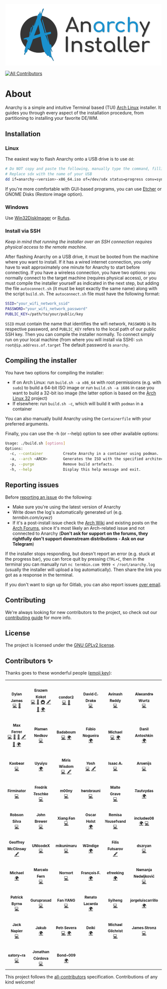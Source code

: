 ![Anarchy Installer's banner](assets/banner.svg)
<!-- ALL-CONTRIBUTORS-BADGE:START - Do not remove or modify this section -->
[![All Contributors](https://img.shields.io/badge/all_contributors-66-orange.svg?style=flat-square)](#contributors-)
<!-- ALL-CONTRIBUTORS-BADGE:END -->

# About

Anarchy is a simple and intuitive Terminal based (TUI) [Arch Linux](https://archlinux.org) installer.
It guides you through every aspect of the installation procedure, from partitioning to installing your favorite DE/WM.

## Installation

### Linux

The easiest way to flash Anarchy onto a USB drive is to use `dd`:

```sh
# Do NOT copy and paste the following, manually type the command, filling in the appropriate information
# Replace sdx with the name of your USB
dd if=anarchy-<version>-x86_64.iso of=/dev/sdx status=progress conv=sync
```

If you're more comfortable with GUI-based programs, you can use [Etcher](https://www.balena.io/etcher/) or
GNOME Disks (Restore image option).

### Windows

Use [Win32DiskImager](https://sourceforge.net/projects/win32diskimager/) or [Rufus](https://rufus.ie/).

### Install via SSH

_Keep in mind that running the installer over an SSH connection requires physical access to the remote machine._

After flashing Anarchy on a USB drive, it must be booted from the machine where you want to install.
If it has a wired internet connection, you only have to wait approximately one minute for Anarchy to start before
connecting.
If you have a wireless connection, you have two options: you normally connect to the target machine
(requires physical access), or you must compile the installer yourself as indicated in the next step, but adding the
file `autoconnect.sh` (it must be kept exactly the same name) along with the script `build.sh`.
The `autoconnect.sh` file must have the following format:

```sh
SSID="your_wifi_network_ssid"
PASSWORD="your_wifi_network_password"
PUBLIC_KEY=/path/to/your/public/key
```

`SSID` must contain the name that identifies the wifi network, `PASSWORD` is its respective password, and `PUBLIC_KEY`
refers to the local path of our public SSH key.
Then you can compile the installer normally.
To connect simply run on your local machine (from where you will install via SSH): `ssh root@ip.address.of.target`
The default password is `anarchy`.

## Compiling the installer

You have two options for compiling the installer:

- If on Arch Linux: run `build.sh -a x86_64` with root permissions (e.g. with `sudo`) to build a 64-bit ISO image or run `build.sh -a i686` in case you want to build a 32-bit iso image (the latter option is based on the [Arch Linux 32](https://www.archlinux32.org/) project)
- If elsewhere: run `build.sh -c`, which will build it with `podman` in a container

You can also manually build Anarchy using the `Containerfile` with your preferred arguments.

Finally, you can use the -h (or --help) option to see other available options:

```sh
Usage: ./build.sh [options]
Options:
  -c, --container         Create Anarchy in a container using podman.
  -a, --arch <ARCH>       Generates the ISO with the specified architecture ('x86_64', 'i686' or 'both').
  -p, --purge             Remove build artefacts.
  -h, --help              Display this help message and exit.
```

## Reporting issues

Before [reporting an issue](https://gitlab.com/anarchyinstaller/installer/issues) do the following:

- Make sure you're using the latest version of Anarchy
- Write down the log's automatically generated url (e.g. *termbin.com/xywz*)
- If it's a post-install issue check the [Arch Wiki](https://wiki.archlinux.org/) and existing posts on the
  [Arch Forums](https://bbs.archlinux.org/), since it's most likely an Arch-related issue and not connected to Anarchy
  (**Don't ask for support on the forums, they rightfully don't support downstream distributions - Ask on our Telegram**)

If the installer stops responding, but doesn't report an error (e.g. stuck at the progress bar), you can force quit by
pressing `CTRL+C`, then in the terminal you can manually run `nc termbin.com 9999 < /root/anarchy.log` (usually
the installer will upload a log automatically).
Then share the link you got as a response in the terminal.

If you don't want to sign up for Gitlab, you can also report issues
[over email](mailto:incoming+anarchyinstaller-installer-18524601-issue-@incoming.gitlab.com).

## Contributing

We're always looking for new contributors to the project, so check out our [contributing guide](CONTRIBUTING.md)
for more info.

## License

The project is licensed under the [GNU GPLv2 license](LICENSE).

## Contributors ✨

Thanks goes to these wonderful people ([emoji key](https://allcontributors.org/docs/en/emoji-key)):

<!-- ALL-CONTRIBUTORS-LIST:START - Do not remove or modify this section -->
<!-- prettier-ignore-start -->
<!-- markdownlint-disable -->
<table>
  <tr>
    <td align="center"><a href="https://gitlab.com/deadhead420"><img src="https://assets.gitlab-static.net/uploads/-/system/user/avatar/7466478/avatar.png?s=100" width="100px;" alt=""/><br /><sub><b>Dylan James</b></sub></a><br /><a href="https://gitlab.com/anarchyinstaller/Anarchy Installer/commits/master" title="Code">💻</a> <a href="#ideas-deadhead420" title="Ideas, Planning, & Feedback">🤔</a></td>
    <td align="center"><a href="https://gitlab.com/erazemk"><img src="https://assets.gitlab-static.net/uploads/-/system/user/avatar/2411685/avatar.png?s=100" width="100px;" alt=""/><br /><sub><b>Erazem Kokot</b></sub></a><br /><a href="https://gitlab.com/anarchyinstaller/Anarchy Installer/commits/master" title="Code">💻</a> <a href="#ideas-erazemk" title="Ideas, Planning, & Feedback">🤔</a> <a href="#infra-erazemk" title="Infrastructure (Hosting, Build-Tools, etc)">🚇</a> <a href="#content-erazemk" title="Content">🖋</a> <a href="#maintenance-erazemk" title="Maintenance">🚧</a> <a href="#translation-erazemk" title="Translation">🌍</a></td>
    <td align="center"><a href="https://github.com/condor2"><img src="https://avatars.githubusercontent.com/u/14251939?v=4?s=100" width="100px;" alt=""/><br /><sub><b>condor2</b></sub></a><br /><a href="https://gitlab.com/anarchyinstaller/Anarchy Installer/commits/master" title="Code">💻</a> <a href="#ideas-condor2" title="Ideas, Planning, & Feedback">🤔</a></td>
    <td align="center"><a href="https://gitlab.com/theDrake"><img src="https://secure.gravatar.com/avatar/4466db71b610aad5e041e730917ea53e?s=80&d=identicon?s=100" width="100px;" alt=""/><br /><sub><b>David C. Drake</b></sub></a><br /><a href="https://gitlab.com/anarchyinstaller/Anarchy Installer/commits/master" title="Code">💻</a></td>
    <td align="center"><a href="https://gitlab.com/AvinashReddy3108"><img src="https://assets.gitlab-static.net/uploads/-/system/user/avatar/2603938/avatar.png?s=100" width="100px;" alt=""/><br /><sub><b>Avinash Reddy</b></sub></a><br /><a href="https://gitlab.com/anarchyinstaller/Anarchy Installer/commits/master" title="Code">💻</a></td>
    <td align="center"><a href="https://gitlab.com/alexandrewurtzfr"><img src="https://secure.gravatar.com/avatar/22b32aeadbb75cccc711443fdcf4796f?s=80&d=identicon?s=100" width="100px;" alt=""/><br /><sub><b>Alexandre Wurtz</b></sub></a><br /><a href="https://gitlab.com/anarchyinstaller/Anarchy Installer/commits/master" title="Code">💻</a></td>
    <td align="center"><a href="https://gitlab.com/fredbezies"><img src="https://secure.gravatar.com/avatar/b80dd52da6b4e3e7aad1ee09c856fd81?s=80&d=identicon?s=100" width="100px;" alt=""/><br /><sub><b>Frederic Bezies</b></sub></a><br /><a href="https://gitlab.com/anarchyinstaller/Anarchy Installer/commits/master" title="Code">💻</a> <a href="#translation-fredbezies" title="Translation">🌍</a></td>
  </tr>
  <tr>
    <td align="center"><a href="https://gitlab.com/PandaFoss"><img src="https://assets.gitlab-static.net/uploads/-/system/user/avatar/4029596/avatar.png?s=100" width="100px;" alt=""/><br /><sub><b>Max Ferrer</b></sub></a><br /><a href="https://gitlab.com/anarchyinstaller/Anarchy Installer/commits/master" title="Code">💻</a> <a href="#ideas-PandaFoss" title="Ideas, Planning, & Feedback">🤔</a> <a href="#design-PandaFoss" title="Design">🎨</a> <a href="#content-PandaFoss" title="Content">🖋</a> <a href="#maintenance-PandaFoss" title="Maintenance">🚧</a> <a href="#translation-PandaFoss" title="Translation">🌍</a></td>
    <td align="center"><a href="https://github.com/pnedkov"><img src="https://avatars.githubusercontent.com/u/6212427?v=4?s=100" width="100px;" alt=""/><br /><sub><b>Plamen Nedkov</b></sub></a><br /><a href="https://gitlab.com/anarchyinstaller/Anarchy Installer/commits/master" title="Code">💻</a></td>
    <td align="center"><a href="https://github.com/Bricabraque"><img src="https://avatars.githubusercontent.com/u/25384614?v=4?s=100" width="100px;" alt=""/><br /><sub><b>Badaboum</b></sub></a><br /><a href="https://gitlab.com/anarchyinstaller/Anarchy Installer/commits/master" title="Code">💻</a> <a href="#translation-Bricabraque" title="Translation">🌍</a></td>
    <td align="center"><a href="http://dotconfig.wordpress.com/"><img src="https://avatars.githubusercontent.com/u/2768725?v=4?s=100" width="100px;" alt=""/><br /><sub><b>Fábio Nogueira</b></sub></a><br /><a href="#translation-frnogueira" title="Translation">🌍</a></td>
    <td align="center"><a href="https://github.com/teacher4711"><img src="https://avatars.githubusercontent.com/u/6697859?v=4?s=100" width="100px;" alt=""/><br /><sub><b>Michael</b></sub></a><br /><a href="https://gitlab.com/anarchyinstaller/Anarchy Installer/commits/master" title="Code">💻</a> <a href="#translation-teacher4711" title="Translation">🌍</a></td>
    <td align="center"><a href="https://github.com/Mauladen"><img src="https://avatars.githubusercontent.com/u/12824589?v=4?s=100" width="100px;" alt=""/><br /><sub><b>Danil Antoshkin</b></sub></a><br /><a href="#translation-Mauladen" title="Translation">🌍</a></td>
    <td align="center"><a href="https://github.com/viviengraffin"><img src="https://avatars.githubusercontent.com/u/22659321?v=4?s=100" width="100px;" alt=""/><br /><sub><b>viviengraffin</b></sub></a><br /><a href="https://gitlab.com/anarchyinstaller/Anarchy Installer/commits/master" title="Code">💻</a> <a href="#translation-viviengraffin" title="Translation">🌍</a></td>
  </tr>
  <tr>
    <td align="center"><a href="https://github.com/Kaobear"><img src="https://avatars.githubusercontent.com/u/223496?v=4?s=100" width="100px;" alt=""/><br /><sub><b>Kaobear</b></sub></a><br /><a href="https://gitlab.com/anarchyinstaller/Anarchy Installer/commits/master" title="Code">💻</a></td>
    <td align="center"><a href="https://github.com/Uyuiyu"><img src="https://avatars.githubusercontent.com/u/55355414?v=4?s=100" width="100px;" alt=""/><br /><sub><b>Uyuiyu</b></sub></a><br /><a href="#translation-Uyuiyu" title="Translation">🌍</a></td>
    <td align="center"><a href="https://github.com/yumiris"><img src="https://avatars.githubusercontent.com/u/10241434?v=4?s=100" width="100px;" alt=""/><br /><sub><b>Miris Wisdom</b></sub></a><br /><a href="https://gitlab.com/anarchyinstaller/Anarchy Installer/commits/master" title="Code">💻</a> <a href="#content-yumiris" title="Content">🖋</a></td>
    <td align="center"><a href="https://github.com/DraGiuS"><img src="https://avatars.githubusercontent.com/u/26351654?v=4?s=100" width="100px;" alt=""/><br /><sub><b>Yosh</b></sub></a><br /><a href="https://gitlab.com/anarchyinstaller/Anarchy Installer/commits/master" title="Code">💻</a> <a href="#content-DraGiuS" title="Content">🖋</a></td>
    <td align="center"><a href="https://github.com/tenten8401"><img src="https://avatars.githubusercontent.com/u/6174343?v=4?s=100" width="100px;" alt=""/><br /><sub><b>Isaac A.</b></sub></a><br /><a href="https://gitlab.com/anarchyinstaller/Anarchy Installer/commits/master" title="Code">💻</a></td>
    <td align="center"><a href="https://github.com/CRImier"><img src="https://avatars.githubusercontent.com/u/3173633?v=4?s=100" width="100px;" alt=""/><br /><sub><b>Arsenijs</b></sub></a><br /><a href="https://gitlab.com/anarchyinstaller/Anarchy Installer/commits/master" title="Code">💻</a></td>
    <td align="center"><a href="https://github.com/andrew-grechkin"><img src="https://avatars.githubusercontent.com/u/3592512?v=4?s=100" width="100px;" alt=""/><br /><sub><b>Andrew Grechkin</b></sub></a><br /><a href="https://gitlab.com/anarchyinstaller/Anarchy Installer/commits/master" title="Code">💻</a></td>
  </tr>
  <tr>
    <td align="center"><a href="https://github.com/Firminator"><img src="https://avatars.githubusercontent.com/u/12078737?v=4?s=100" width="100px;" alt=""/><br /><sub><b>Firminator</b></sub></a><br /><a href="https://gitlab.com/anarchyinstaller/Anarchy Installer/commits/master" title="Code">💻</a></td>
    <td align="center"><a href="http://cv.ftes.de/"><img src="https://avatars.githubusercontent.com/u/2614732?v=4?s=100" width="100px;" alt=""/><br /><sub><b>Fredrik Teschke</b></sub></a><br /><a href="https://gitlab.com/anarchyinstaller/Anarchy Installer/commits/master" title="Code">💻</a></td>
    <td align="center"><a href="https://github.com/m00nyONE"><img src="https://avatars.githubusercontent.com/u/23294566?v=4?s=100" width="100px;" alt=""/><br /><sub><b>m00ny</b></sub></a><br /><a href="https://gitlab.com/anarchyinstaller/Anarchy Installer/commits/master" title="Code">💻</a></td>
    <td align="center"><a href="https://github.com/herobrauni"><img src="https://avatars.githubusercontent.com/u/20051140?v=4?s=100" width="100px;" alt=""/><br /><sub><b>herobrauni</b></sub></a><br /><a href="https://gitlab.com/anarchyinstaller/Anarchy Installer/commits/master" title="Code">💻</a></td>
    <td align="center"><a href="https://daylien.de/"><img src="https://avatars.githubusercontent.com/u/22529605?v=4?s=100" width="100px;" alt=""/><br /><sub><b>Malte Grave</b></sub></a><br /><a href="https://gitlab.com/anarchyinstaller/Anarchy Installer/commits/master" title="Code">💻</a></td>
    <td align="center"><a href="https://github.com/Baltazaras"><img src="https://avatars.githubusercontent.com/u/28072815?v=4?s=100" width="100px;" alt=""/><br /><sub><b>Tautvydas</b></sub></a><br /><a href="#translation-Baltazaras" title="Translation">🌍</a></td>
    <td align="center"><a href="https://github.com/phenri"><img src="https://avatars.githubusercontent.com/u/5457809?v=4?s=100" width="100px;" alt=""/><br /><sub><b>phenri</b></sub></a><br /><a href="#translation-phenri" title="Translation">🌍</a></td>
  </tr>
  <tr>
    <td align="center"><a href="https://sourcerer.io/robsonsilv4"><img src="https://avatars.githubusercontent.com/u/17673296?v=4?s=100" width="100px;" alt=""/><br /><sub><b>Robson Silva</b></sub></a><br /><a href="https://gitlab.com/anarchyinstaller/Anarchy Installer/commits/master" title="Code">💻</a></td>
    <td align="center"><a href="https://github.com/TheRingMaster"><img src="https://avatars.githubusercontent.com/u/7809663?v=4?s=100" width="100px;" alt=""/><br /><sub><b>John Brewer</b></sub></a><br /><a href="https://gitlab.com/anarchyinstaller/Anarchy Installer/commits/master" title="Code">💻</a></td>
    <td align="center"><a href="https://github.com/sfanxiang"><img src="https://avatars.githubusercontent.com/u/5893440?v=4?s=100" width="100px;" alt=""/><br /><sub><b>Xiang Fan</b></sub></a><br /><a href="https://gitlab.com/anarchyinstaller/Anarchy Installer/commits/master" title="Code">💻</a></td>
    <td align="center"><a href="https://github.com/oscarholst"><img src="https://avatars.githubusercontent.com/u/10300231?v=4?s=100" width="100px;" alt=""/><br /><sub><b>Oscar Holst</b></sub></a><br /><a href="#translation-oscarholst" title="Translation">🌍</a></td>
    <td align="center"><a href="https://github.com/yousefvand"><img src="https://avatars.githubusercontent.com/u/18329462?v=4?s=100" width="100px;" alt=""/><br /><sub><b>Remisa Yousefvand</b></sub></a><br /><a href="https://gitlab.com/anarchyinstaller/Anarchy Installer/commits/master" title="Code">💻</a></td>
    <td align="center"><a href="https://github.com/includes08"><img src="https://avatars.githubusercontent.com/u/11631681?v=4?s=100" width="100px;" alt=""/><br /><sub><b>includes08</b></sub></a><br /><a href="#translation-includes08" title="Translation">🌍</a> <a href="https://gitlab.com/anarchyinstaller/Anarchy Installer/commits/master" title="Code">💻</a></td>
    <td align="center"><a href="https://stanislas.blog/"><img src="https://avatars.githubusercontent.com/u/11699655?v=4?s=100" width="100px;" alt=""/><br /><sub><b>Stanislas</b></sub></a><br /><a href="https://gitlab.com/anarchyinstaller/Anarchy Installer/commits/master" title="Code">💻</a></td>
  </tr>
  <tr>
    <td align="center"><a href="https://github.com/gmcclins"><img src="https://avatars.githubusercontent.com/u/1461924?v=4?s=100" width="100px;" alt=""/><br /><sub><b>Geoffrey McClinsey</b></sub></a><br /><a href="#content-gmcclins" title="Content">🖋</a></td>
    <td align="center"><a href="https://github.com/UNIcodeX"><img src="https://avatars.githubusercontent.com/u/8235002?v=4?s=100" width="100px;" alt=""/><br /><sub><b>UNIcodeX</b></sub></a><br /><a href="https://gitlab.com/anarchyinstaller/Anarchy Installer/commits/master" title="Code">💻</a></td>
    <td align="center"><a href="https://github.com/mikunimaru"><img src="https://avatars.githubusercontent.com/u/43168745?v=4?s=100" width="100px;" alt=""/><br /><sub><b>mikunimaru</b></sub></a><br /><a href="https://gitlab.com/anarchyinstaller/Anarchy Installer/commits/master" title="Code">💻</a></td>
    <td align="center"><a href="https://github.com/W3ndige"><img src="https://avatars.githubusercontent.com/u/17812121?v=4?s=100" width="100px;" alt=""/><br /><sub><b>W3ndige</b></sub></a><br /><a href="#translation-W3ndige" title="Translation">🌍</a></td>
    <td align="center"><a href="https://www.linkedin.com/in/filisfutsarov"><img src="https://avatars.githubusercontent.com/u/8798694?v=4?s=100" width="100px;" alt=""/><br /><sub><b>Filis Futsarov</b></sub></a><br /><a href="#content-filisko" title="Content">🖋</a></td>
    <td align="center"><a href="https://github.com/dszryan"><img src="https://avatars.githubusercontent.com/u/9117127?v=4?s=100" width="100px;" alt=""/><br /><sub><b>dszryan</b></sub></a><br /><a href="https://gitlab.com/anarchyinstaller/Anarchy Installer/commits/master" title="Code">💻</a></td>
    <td align="center"><a href="https://github.com/BakasuraRCE"><img src="https://avatars.githubusercontent.com/u/26231582?v=4?s=100" width="100px;" alt=""/><br /><sub><b>Bakasura</b></sub></a><br /><a href="#translation-BakasuraRCE" title="Translation">🌍</a></td>
  </tr>
  <tr>
    <td align="center"><a href="https://iptables.sh/"><img src="https://avatars.githubusercontent.com/u/28601081?v=4?s=100" width="100px;" alt=""/><br /><sub><b>Michael</b></sub></a><br /><a href="#translation-clrxbl" title="Translation">🌍</a></td>
    <td align="center"><a href="https://github.com/marcelofern"><img src="https://avatars.githubusercontent.com/u/17491689?v=4?s=100" width="100px;" alt=""/><br /><sub><b>Marcelo Fern</b></sub></a><br /><a href="https://gitlab.com/anarchyinstaller/Anarchy Installer/commits/master" title="Code">💻</a></td>
    <td align="center"><a href="https://github.com/Nornort"><img src="https://avatars.githubusercontent.com/u/17450093?v=4?s=100" width="100px;" alt=""/><br /><sub><b>Nornort</b></sub></a><br /><a href="https://gitlab.com/anarchyinstaller/Anarchy Installer/commits/master" title="Code">💻</a></td>
    <td align="center"><a href="https://github.com/Leezio"><img src="https://avatars.githubusercontent.com/u/28710712?v=4?s=100" width="100px;" alt=""/><br /><sub><b>François F.</b></sub></a><br /><a href="#translation-Leezio" title="Translation">🌍</a></td>
    <td align="center"><a href="https://github.com/efreeking"><img src="https://avatars.githubusercontent.com/u/3921471?v=4?s=100" width="100px;" alt=""/><br /><sub><b>efreeking</b></sub></a><br /><a href="#translation-efreeking" title="Translation">🌍</a></td>
    <td align="center"><a href="https://nemanja.top/"><img src="https://avatars.githubusercontent.com/u/448151?v=4?s=100" width="100px;" alt=""/><br /><sub><b>Nemanja Nedeljković</b></sub></a><br /><a href="https://gitlab.com/anarchyinstaller/Anarchy Installer/commits/master" title="Code">💻</a></td>
    <td align="center"><a href="https://agravelot.dev/"><img src="https://avatars.githubusercontent.com/u/13699253?v=4?s=100" width="100px;" alt=""/><br /><sub><b>Antoine Gravelot</b></sub></a><br /><a href="https://gitlab.com/anarchyinstaller/Anarchy Installer/commits/master" title="Code">💻</a></td>
  </tr>
  <tr>
    <td align="center"><a href="https://github.com/PatrickNByrne"><img src="https://avatars.githubusercontent.com/u/1676451?v=4?s=100" width="100px;" alt=""/><br /><sub><b>Patrick Byrne</b></sub></a><br /><a href="https://gitlab.com/anarchyinstaller/Anarchy Installer/commits/master" title="Code">💻</a></td>
    <td align="center"><a href="http://www.lguruprasad.in/"><img src="https://avatars.githubusercontent.com/u/218870?v=4?s=100" width="100px;" alt=""/><br /><sub><b>Guruprasad</b></sub></a><br /><a href="https://gitlab.com/anarchyinstaller/Anarchy Installer/commits/master" title="Code">💻</a></td>
    <td align="center"><a href="https://fyang.me/"><img src="https://avatars.githubusercontent.com/u/10241267?v=4?s=100" width="100px;" alt=""/><br /><sub><b>Fan YANG</b></sub></a><br /><a href="https://gitlab.com/anarchyinstaller/Anarchy Installer/commits/master" title="Code">💻</a></td>
    <td align="center"><a href="https://github.com/ralacerda"><img src="https://avatars.githubusercontent.com/u/19380403?v=4?s=100" width="100px;" alt=""/><br /><sub><b>Renato Lacerda</b></sub></a><br /><a href="#translation-ralacerda" title="Translation">🌍</a></td>
    <td align="center"><a href="https://github.com/liyiheng"><img src="https://avatars.githubusercontent.com/u/16461061?v=4?s=100" width="100px;" alt=""/><br /><sub><b>liyiheng</b></sub></a><br /><a href="https://gitlab.com/anarchyinstaller/Anarchy Installer/commits/master" title="Code">💻</a></td>
    <td align="center"><a href="https://github.com/jorgeluiscarrillo"><img src="https://avatars.githubusercontent.com/u/33134232?v=4?s=100" width="100px;" alt=""/><br /><sub><b>jorgeluiscarrillo</b></sub></a><br /><a href="#translation-jorgeluiscarrillo" title="Translation">🌍</a></td>
    <td align="center"><a href="https://stackoverflow.com/users/2089675/smac89?tab=profile"><img src="https://avatars.githubusercontent.com/u/8305511?v=4?s=100" width="100px;" alt=""/><br /><sub><b>smac89</b></sub></a><br /><a href="#content-smac89" title="Content">🖋</a></td>
  </tr>
  <tr>
    <td align="center"><a href="https://github.com/JackNapier151"><img src="https://avatars.githubusercontent.com/u/23581810?v=4?s=100" width="100px;" alt=""/><br /><sub><b>Jack Napier</b></sub></a><br /><a href="https://gitlab.com/anarchyinstaller/Anarchy Installer/commits/master" title="Code">💻</a></td>
    <td align="center"><a href="https://github.com/jmayday"><img src="https://avatars.githubusercontent.com/u/10167533?v=4?s=100" width="100px;" alt=""/><br /><sub><b>Jakub</b></sub></a><br /><a href="#translation-jmayday" title="Translation">🌍</a></td>
    <td align="center"><a href="https://github.com/segeda"><img src="https://avatars.githubusercontent.com/u/504956?v=4?s=100" width="100px;" alt=""/><br /><sub><b>Petr Severa</b></sub></a><br /><a href="https://gitlab.com/anarchyinstaller/Anarchy Installer/commits/master" title="Code">💻</a> <a href="#translation-segeda" title="Translation">🌍</a></td>
    <td align="center"><a href="https://github.com/DeicPro"><img src="https://avatars.githubusercontent.com/u/12710770?v=4?s=100" width="100px;" alt=""/><br /><sub><b>Deiki</b></sub></a><br /><a href="#translation-DeicPro" title="Translation">🌍</a></td>
    <td align="center"><a href="https://github.com/michaelgilch"><img src="https://avatars.githubusercontent.com/u/15143333?v=4?s=100" width="100px;" alt=""/><br /><sub><b>Michael Gilchrist</b></sub></a><br /><a href="https://gitlab.com/anarchyinstaller/Anarchy Installer/commits/master" title="Code">💻</a></td>
    <td align="center"><a href="https://archstrike.org/team"><img src="https://avatars.githubusercontent.com/u/12876622?v=4?s=100" width="100px;" alt=""/><br /><sub><b>James Stronz</b></sub></a><br /><a href="https://gitlab.com/anarchyinstaller/Anarchy Installer/commits/master" title="Code">💻</a></td>
    <td align="center"><a href="https://github.com/rhssk"><img src="https://avatars.githubusercontent.com/u/14257984?v=4?s=100" width="100px;" alt=""/><br /><sub><b>Rihards Skuja</b></sub></a><br /><a href="https://gitlab.com/anarchyinstaller/Anarchy Installer/commits/master" title="Code">💻</a></td>
  </tr>
  <tr>
    <td align="center"><a href="https://github.com/satory-ra"><img src="https://avatars.githubusercontent.com/u/21138526?v=4?s=100" width="100px;" alt=""/><br /><sub><b>satory-ra</b></sub></a><br /><a href="https://gitlab.com/anarchyinstaller/Anarchy Installer/commits/master" title="Code">💻</a></td>
    <td align="center"><a href="https://jona3717.gitlab.io/"><img src="https://avatars.githubusercontent.com/u/42119681?v=4?s=100" width="100px;" alt=""/><br /><sub><b>Jonathan Córdova</b></sub></a><br /><a href="https://gitlab.com/anarchyinstaller/Anarchy Installer/commits/master" title="Code">💻</a></td>
    <td align="center"><a href="https://liberapay.com/Bond_009/"><img src="https://avatars.githubusercontent.com/u/21289123?v=4?s=100" width="100px;" alt=""/><br /><sub><b>Bond-009</b></sub></a><br /><a href="#translation-Bond-009" title="Translation">🌍</a></td>
  </tr>
</table>

<!-- markdownlint-restore -->
<!-- prettier-ignore-end -->

<!-- ALL-CONTRIBUTORS-LIST:END -->

This project follows the [all-contributors](https://github.com/all-contributors/all-contributors) specification. Contributions of any kind welcome!
